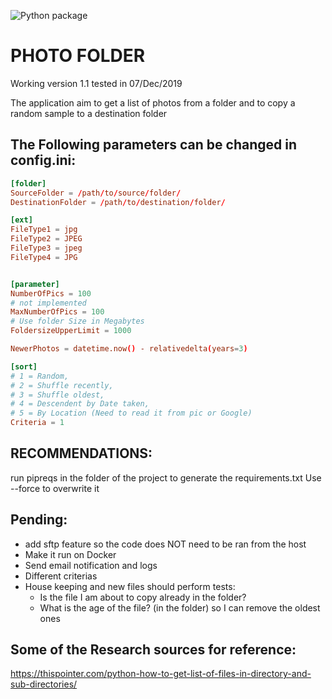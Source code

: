 ![Python package](https://github.com/pnatel/PhotoFolder/workflows/Python%20package/badge.svg)

# PHOTO FOLDER

Working version 1.1 tested in 07/Dec/2019

The application aim to get a list of photos from a folder and to copy a random sample to a destination folder

## The Following parameters can be changed in config.ini:

```conf
[folder]
SourceFolder = /path/to/source/folder/
DestinationFolder = /path/to/destination/folder/

[ext]
FileType1 = jpg
FileType2 = JPEG
FileType3 = jpeg
FileType4 = JPG


[parameter]
NumberOfPics = 100
# not implemented
MaxNumberOfPics = 100
# Use folder Size in Megabytes
FoldersizeUpperLimit = 1000

NewerPhotos = datetime.now() - relativedelta(years=3)

[sort]
# 1 = Random, 
# 2 = Shuffle recently, 
# 3 = Shuffle oldest,
# 4 = Descendent by Date taken, 
# 5 = By Location (Need to read it from pic or Google)
Criteria = 1
```

## RECOMMENDATIONS:

run pipreqs in the folder of the project to generate the requirements.txt 
Use --force to overwrite it

## Pending:
- add sftp feature so the code does NOT need to be ran from the host
- Make it run on Docker
- Send email notification and logs
- Different criterias
- House keeping and new files should perform tests:
    - Is the file I am about to copy already in the folder?
    - What is the age of the file? (in the folder) so I can remove the oldest ones 

## Some of the Research sources for reference:
https://thispointer.com/python-how-to-get-list-of-files-in-directory-and-sub-directories/
